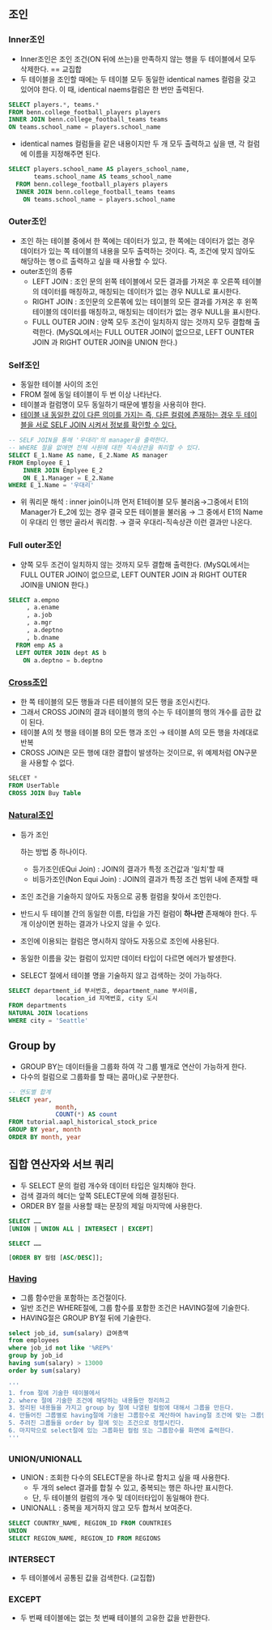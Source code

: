 ## 조인

### Inner조인

- Inner조인은 조인 조건(ON 뒤에 쓰는)을 만족하지 않는 행을 두 테이블에서 모두 삭제한다. == 교집합
- 두 테이블을 조인할 때에는 두 테이블 모두 동일한 identical names 컬럼을 갖고 있어야 한다. 이 때, identical naems컬럼은 한 번만 출력된다.

```sql
SELECT players.*, teams.*
FROM benn.college_football_players players
INNER JOIN benn.college_football_teams teams
ON teams.school_name = players.school_name
```

- identical names 컬럼들을 같은 내용이지만 두 개 모두 출력하고 싶을 땐, 각 컬럼에 이름을 지정해주면 된다.

```sql
SELECT players.school_name AS players_school_name,
       teams.school_name AS teams_school_name
  FROM benn.college_football_players players
  INNER JOIN benn.college_football_teams teams
    ON teams.school_name = players.school_name
```

### Outer조인

- 조인 하는 테이블 중에서 한 쪽에는 데이터가 있고, 한 쪽에는 데이터가 없는 경우 데이터가 있는 쪽 테이블의 내용을 모두 출력하는 것이다. 즉, 조건에 맞지 않아도 해당하는 행ㅇ르 출력하고 싶을 때 사용할 수 있다.
- outer조인의 종류
  - LEFT JOIN : 조인 문의 왼쪽 테이블에서 모든 결과를 가져온 후 오른쪽 테이블의 데이터를 매칭하고, 매칭되는 데이터가 없는 경우 NULL로 표시한다.
  - RIGHT JOIN : 조인문의 오른쪾에 있는 테이블의 모든 결과를 가져온 후 왼쪽 테이블의 데이터를 매칭하고, 매칭되는 데이터가 없는 경우 NULL을 표시한다.
  - FULL OUTER JOIN : 양쪽 모두 조건이 일치하지 않는 것까지 모두 결합해 출력한다. (MySQL에서는 FULL OUTER JOIN이 없으므로, LEFT OUNTER JOIN 과 RIGHT OUTER JOIN을  UNION 한다.)

### Self조인

- 동일한 테이블 사이의 조인
- FROM 절에 동일 테이블이 두 번 이상 나타난다.
- 테이블과 컬럼명이 모두 동일하기 때문에 별칭을 사용히야 한다.
- [테이블 내 동일한 값이 다른 의미를 가지는 즉, 다른 컬럼에 존재하는 경우 두 테이블을 서로 SELF JOIN 시켜서 정보를 확인할 수 있다.](http://egloos.zum.com/sweeper/v/3002332)

```sql
-- SELF JOIN을 통해 '우대리'의 manager을 출력한다.
-- WHERE 절을 없애면 전체 사원에 대한 직속상관을 쿼리할 수 있다.
SELECT E_1.Name AS name, E_2.Name AS manager
FROM Employee E_1
	INNER JOIN Emplyee E_2 
	ON E_1.Manager = E_2.Name
WHERE E_1.Name = '우대리'
```

- 위 쿼리문 해석 : inner join이니까 먼저 E1테이블 모두 불러옴→그중에서 E1의 Manager가 E_2에 있는 경우 결국 모든 테이블을 불러옴 → 그 중에서 E1의 Name이 우대리 인 행만 골라서 쿼리함. → 결국 우대리-직속상관 이런 결과만 나온다.

### Full outer조인

- 양쪽 모두 조건이 일치하지 않는 것까지 모두 결합해 출력한다. (MySQL에서는 FULL OUTER JOIN이 없으므로, LEFT OUNTER JOIN 과 RIGHT OUTER JOIN을  UNION 한다.)

```sql
SELECT a.empno
     , a.ename
     , a.job
     , a.mgr
     , a.deptno
     , b.dname
  FROM emp AS a
  LEFT OUTER JOIN dept AS b
    ON a.deptno = b.deptno
```

### [Cross조인](http://egloos.zum.com/sweeper/v/3002332)

- 한 쪽 테이블의 모든 행들과 다른 테이블의 모든 행을 조인시킨다.
- 그래서 CROSS JOIN의 결과 테이블의 행의 수는 두 테이블의 행의 개수를 곱한 값이 된다.
- 테이블 A의 첫 행을 테이블 B의 모든 행과 조인 → 테이블 A의 모든 행을 차례대로 반복
- CROSS JOIN은 모든 행에 대한 결합이 발생하는 것이므로, 위 예제처럼 ON구문을 사용할 수 없다.

```sql
SELCET *
FROM UserTable
CROSS JOIN Buy Table
```

### [Natural조인](https://keep-cool.tistory.com/41)

- 등가 조인

   하는 방법 중 하나이다.

  - 등가조인(EQui Join) : JOIN의 결과가 특정 조건값과 '일치'할 때
  - 비등가조인(Non Equi Join) : JOIN의 결과가 특정 조건 범위 내에 존재할 때

- 조인 조건을 기술하지 않아도 자동으로 공통 컬럼을 찾아서 조인한다.

- 반드시 두 테이블 간의 동일한 이름, 타입을 가진 컬럼이 **하나만** 존재해야 한다. 두개 이상이면 원하는 결과가 나오지 않을 수 있다.

- 조인에 이용되는 컬럼은 명시하지 않아도 자동으로 조인에 사용된다.

- 동일한 이름을 갖는 컬럼이 있지만 데이터 타입이 다르면 에러가 발생한다.

- SELECT 절에서 테이블 명을 기술하지 않고 검색하는 것이 가능하다.

```sql
SELECT department_id 부서번호, department_name 부서이름, 
			 location_id 지역번호, city 도시
FROM departments
NATURAL JOIN locations
WHERE city = 'Seattle'
```

## Group by

- GROUP BY는 데이터들을 그룹화 하여 각 그룹 별개로 연산이 가능하게 한다.
- 다수의 컬럼으로 그룹화를 할 때는 콤마(,)로 구분한다.

```sql
-- 연도별 합계
SELECT year, 
			 month, 
			 COUNT(*) AS count
FROM tutorial.aapl_historical_stock_price
GROUP BY year, month
ORDER BY month, year
```

## 집합 연산자와 서브 쿼리

- 두 SELECT 문의 컬럼 개수와 데이터 타입은 일치해야 한다.
- 검색 결과의 헤더는 앞쪽 SELECT문에 의해 결정된다.
- ORDER BY 절을 사용할 때는 문장의 제일 마지막에 사용한다.

```sql
SELECT ……
[UNION | UNION ALL | INTERSECT | EXCEPT]

SELECT ……

[ORDER BY 컬럼 [ASC/DESC]];
```

### [Having](https://keep-cool.tistory.com/37)

- 그룹 함수만을 포함하는 조건절이다.
- 일반 조건은 WHERE절에, 그룹 함수를 포함한 조건은 HAVING절에 기술한다.
- HAVING절은 GROUP BY절 뒤에 기술한다.

```sql
select job_id, sum(salary) 급여총액
from employees
where job_id not like '%REP%'
group by job_id
having sum(salary) > 13000
order by sum(salary)

'''
1. from 절에 기술한 테이블에서
2. where 절에 기술한 조건에 해당하는 내용들만 정리하고
3. 정리된 내용들을 가지고 group by 절에 나열된 컬럼에 대해서 그룹을 만든다.
4. 만들어진 그룹별로 having절에 기술된 그룹함수로 계산하여 having절 조건에 맞는 그룹만 추리고
5. 추려진 그룹들을 order by 절에 잇는 조건으로 정렬시킨다.
6. 마지막으로 select절에 있는 그룹화된 컬럼 또는 그룹함수를 화면에 출력한다.
'''
```

### UNION/UNIONALL

- UNION : 조회한 다수의 SELECT문을 하나로 함치고 싶을 때 사용한다.
  - 두 개의 select 결과를 합칠 수 있고, 중복되는 행은 하나만 표시한다.
  - 단, 두 테이블의 컬럼의 개수 및 데이터타입이 동일해야 한다.
- UNIONALL : 중복을 제거하지 않고 모두 합쳐서 보여준다.

```sql
SELECT COUNTRY_NAME, REGION_ID FROM COUNTRIES
UNION
SELECT REGION_NAME, REGION_ID FROM REGIONS
```

### INTERSECT

- 두 테이블에서 공통된 값을 검색한다. (교집합)

### EXCEPT

- 두 번째 테이블에는 없는 첫 번째 테이블의 고유한 값을 반환한다.
